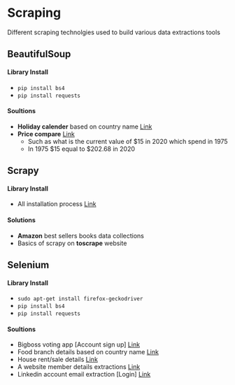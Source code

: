# Scraping
Different scraping technolgies used to build various data extractions tools

## BeautifulSoup
#### Library Install
- `pip install bs4`
- `pip install requests`
#### Soultions
- **Holiday calender** based on country name [Link](/beautifulsoup/Hoilday_srap.ipynb)
- **Price compare** [Link](/beautifulsoup/Price_Compare_in_different_Year.ipynb)
    - Such as what is the current value of $15 in 2020 which spend in 1975
    - In 1975 $15 equal to $202.68 in 2020 

## Scrapy
#### Library Install
- All installation process [Link](/scrapy/README.md)
#### Solutions
- **Amazon** best sellers books data collections
- Basics of scrapy on **toscrape** website

## Selenium
#### Library Install
- `sudo apt-get install firefox-geckodriver`
- `pip install bs4`
- `pip install requests`
#### Soultions
- Bigboss voting app [Account sign up] [Link](/selenium/BigBoss_Voting_App.ipynb)
- Food branch details based on country name [Link](selenium/Food_branch.ipynb)
- House rent/sale details [Link](selenium/HAR_house.ipynb)
- A website member details extractions [Link](selenium/KPAA_member_search.ipynb)
- Linkedin account email extraction [Login] [Link](selenium/LinkedIn_Email_Extractor.ipynb)



